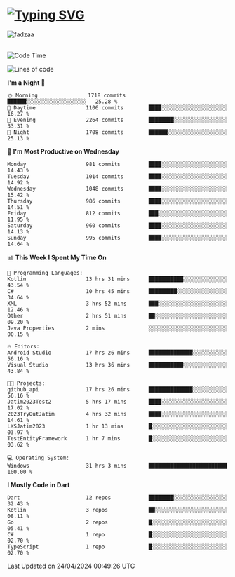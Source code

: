 
<h1 align="left"><a href="https://git.io/typing-svg"><img src="https://readme-typing-svg.demolab.com?font=Fira+Code&pause=1000&color=F7F7F7&random=false&width=600&lines=Hi+%F0%9F%91%8B%2C+I'm+Fattah+Anggit+Al+Dzakwan;Junior+Software+Developer+from+SMK+Raden+Umar+Said" alt="Typing SVG" /></a></h1>


<div align="left" display="flex"> 
  <img src="https://komarev.com/ghpvc/?username=fadzaa&label=Profile%20views&color=0e75b6&style=flat" alt="fadzaa" /> 
</div>

<br/>

<!--START_SECTION:waka-->
![Code Time](http://img.shields.io/badge/Code%20Time-472%20hrs%2058%20mins-blue)

![Lines of code](https://img.shields.io/badge/From%20Hello%20World%20I%27ve%20Written-1.6%20million%20lines%20of%20code-blue)

**I'm a Night 🦉** 

```text
🌞 Morning                1718 commits        ██████░░░░░░░░░░░░░░░░░░░   25.28 % 
🌆 Daytime                1106 commits        ████░░░░░░░░░░░░░░░░░░░░░   16.27 % 
🌃 Evening                2264 commits        ████████░░░░░░░░░░░░░░░░░   33.31 % 
🌙 Night                  1708 commits        ██████░░░░░░░░░░░░░░░░░░░   25.13 % 
```
📅 **I'm Most Productive on Wednesday** 

```text
Monday                   981 commits         ████░░░░░░░░░░░░░░░░░░░░░   14.43 % 
Tuesday                  1014 commits        ████░░░░░░░░░░░░░░░░░░░░░   14.92 % 
Wednesday                1048 commits        ████░░░░░░░░░░░░░░░░░░░░░   15.42 % 
Thursday                 986 commits         ████░░░░░░░░░░░░░░░░░░░░░   14.51 % 
Friday                   812 commits         ███░░░░░░░░░░░░░░░░░░░░░░   11.95 % 
Saturday                 960 commits         ████░░░░░░░░░░░░░░░░░░░░░   14.13 % 
Sunday                   995 commits         ████░░░░░░░░░░░░░░░░░░░░░   14.64 % 
```


📊 **This Week I Spent My Time On** 

```text
💬 Programming Languages: 
Kotlin                   13 hrs 31 mins      ███████████░░░░░░░░░░░░░░   43.54 % 
C#                       10 hrs 45 mins      █████████░░░░░░░░░░░░░░░░   34.64 % 
XML                      3 hrs 52 mins       ███░░░░░░░░░░░░░░░░░░░░░░   12.46 % 
Other                    2 hrs 51 mins       ██░░░░░░░░░░░░░░░░░░░░░░░   09.20 % 
Java Properties          2 mins              ░░░░░░░░░░░░░░░░░░░░░░░░░   00.15 % 

🔥 Editors: 
Android Studio           17 hrs 26 mins      ██████████████░░░░░░░░░░░   56.16 % 
Visual Studio            13 hrs 36 mins      ███████████░░░░░░░░░░░░░░   43.84 % 

🐱‍💻 Projects: 
github_api               17 hrs 26 mins      ██████████████░░░░░░░░░░░   56.16 % 
Jatim2023Test2           5 hrs 17 mins       ████░░░░░░░░░░░░░░░░░░░░░   17.02 % 
2023TryOutJatim          4 hrs 32 mins       ████░░░░░░░░░░░░░░░░░░░░░   14.61 % 
LKSJatim2023             1 hr 13 mins        █░░░░░░░░░░░░░░░░░░░░░░░░   03.97 % 
TestEntityFramework      1 hr 7 mins         █░░░░░░░░░░░░░░░░░░░░░░░░   03.62 % 

💻 Operating System: 
Windows                  31 hrs 3 mins       █████████████████████████   100.00 % 
```

**I Mostly Code in Dart** 

```text
Dart                     12 repos            ████████░░░░░░░░░░░░░░░░░   32.43 % 
Kotlin                   3 repos             ██░░░░░░░░░░░░░░░░░░░░░░░   08.11 % 
Go                       2 repos             █░░░░░░░░░░░░░░░░░░░░░░░░   05.41 % 
C#                       1 repo              █░░░░░░░░░░░░░░░░░░░░░░░░   02.70 % 
TypeScript               1 repo              █░░░░░░░░░░░░░░░░░░░░░░░░   02.70 % 
```




 Last Updated on 24/04/2024 00:49:26 UTC
<!--END_SECTION:waka-->
